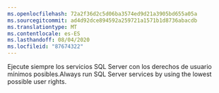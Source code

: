 ```yaml
---
ms.openlocfilehash: 72a2f36d2c5d06ba3574ed9d21a3905bd655a05a
ms.sourcegitcommit: ad4d92dce894592a259721a1571b1d8736abacdb
ms.translationtype: MT
ms.contentlocale: es-ES
ms.lasthandoff: 08/04/2020
ms.locfileid: "87674322"
---
```

<span data-ttu-id="927a5-101">Ejecute siempre los servicios SQL Server con los derechos de usuario mínimos posibles.</span><span class="sxs-lookup"><span data-stu-id="927a5-101">Always run SQL Server services by using the lowest possible user rights.</span></span>
